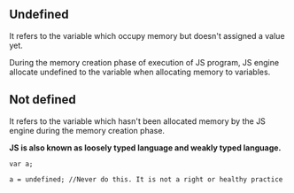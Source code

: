 ## Undefined

It refers to the variable which occupy memory but doesn't assigned a value yet. 

During the memory creation phase of execution of JS program, JS engine allocate undefined to the variable when allocating memory to variables.

## Not defined

It refers to the variable which hasn't been allocated memory by the JS engine during the memory creation phase.


**JS is also known as loosely typed language and weakly typed language.**

```
var a;

a = undefined; //Never do this. It is not a right or healthy practice